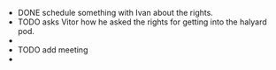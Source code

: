 - DONE schedule something with Ivan about the rights.
- TODO asks Vitor how he asked the rights for getting into the halyard pod.
-
- TODO add meeting
-